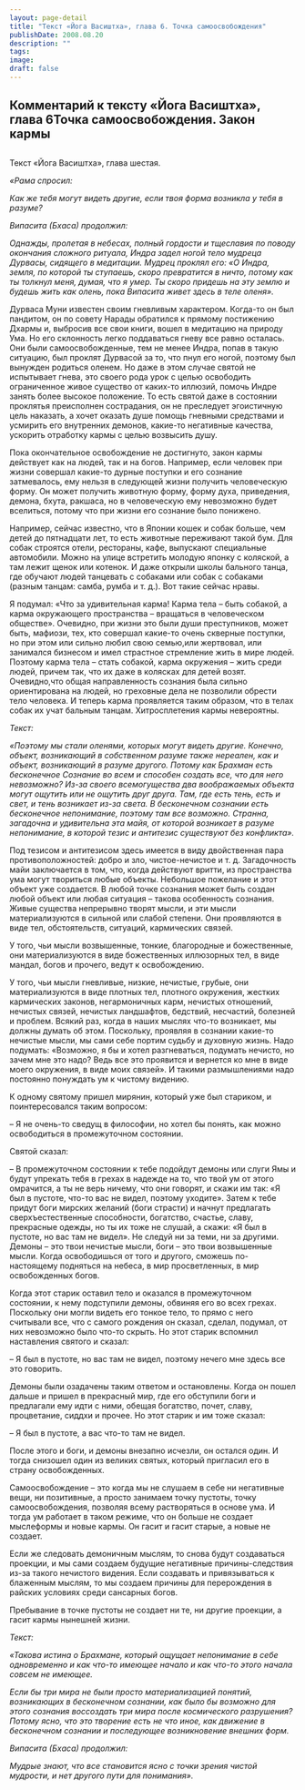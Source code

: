 ```yaml
---
layout: page-detail
title: "Текст «Йога Васиштха», глава 6. Точка самоосвобождения"
publishDate: 2008.08.20
description: ""
tags:
image:
draft: false
---
```


## **Комментарий к тексту «Йога Васиштха», глава 6**Точка самоосвобождения. **Закон кармы**
##   
 Текст «Йога Васиштха», глава шестая.

  
_«Рама спросил:_ 

 _Как же тебя могут видеть другие, если твоя форма возникла у тебя в разуме?_ 

 _Випасита (Бхаса) продолжил:_ 

 _Однажды, пролетая в небесах, полный гордости и тщеславия по поводу окончания сложного ритуала, Индра задел ногой тело мудреца Дурвасы, сидящего в медитации. Мудрец проклял его: «О Индра, земля, по которой ты ступаешь, скоро превратится в ничто, потому как ты толкнул меня, думая, что я умер. Ты скоро придешь на эту землю и будешь жить как олень, пока Випасита живет здесь в теле оленя»._ 

  
 Дурваса Муни известен своим гневливым характером. Когда-то он был пандитом, он по совету Нарады обратился к прямому постижению Дхармы и, выбросив все свои книги, вошел в медитацию на природу Ума. Но его склонность легко поддаваться гневу все равно осталась. Они были самоосвобожденные, тем не менее Индра, попав в такую ситуацию, был проклят Дурвасой за то, что пнул его ногой, поэтому был вынужден родиться оленем. Но даже в этом случае святой не испытывает гнева, это своего рода урок с целью освободить ограниченное живое существо от каких-то иллюзий, помочь Индре занять более высокое положение. То есть святой даже в состоянии проклятья преисполнен сострадания, он не преследует эгоистичную цель наказать, а хочет оказать душе помощь гневными средствами и усмирить его внутренних демонов, какие-то негативные качества, ускорить отработку кармы с целью возвысить душу.

 Пока окончательное освобождение не достигнуто, закон кармы действует как на людей, так и на богов. Например, если человек при жизни совершал какие-то дурные поступки и его сознание затмевалось, ему нельзя в следующей жизни получить человеческую форму. Он может получить животную форму, форму духа, приведения, демона, бхута, ракшаса, но в человеческую ему невозможно будет вселиться, потому что при жизни его сознание было понижено.

 Например, сейчас известно, что в Японии кошек и собак больше, чем детей до пятнадцати лет, то есть животные переживают такой бум. Для собак строятся отели, рестораны, кафе, выпускают специальные автомобили. Можно на улице встретить молодую японку с коляской, а там лежит щенок или котенок. И даже открыли школы бального танца, где обучают людей танцевать с собаками или собак с собаками (разным танцам: самба, румба и т. д.). Вот такие сейчас нравы.

 Я подумал: «Что за удивительная карма! Карма тела – быть собакой, а карма окружающего пространства – вращаться в человеческом обществе». Очевидно, при жизни это были души преступников, может быть, мафиози, тех, кто совершал какие-то очень скверные поступки, но при этом или сильно любил свою семью,или жертвовал, или занимался бизнесом и имел страстное стремление жить в мире людей. Поэтому карма тела – стать собакой, карма окружения – жить среди людей, причем так, что их даже в колясках для детей возят. Очевидно,что общая направленность сознания была сильно ориентирована на людей, но греховные дела не позволили обрести тело человека. И теперь карма проявляется таким образом, что в телах собак их учат бальным танцам. Хитросплетения кармы невероятны.

  
_Текст:_ 

 _«Поэтому мы стали оленями, которых могут видеть другие. Конечно, объект, возникающий в собственном разуме также нереален, как и объект, возникающий в разуме другого. Потому как Брахман есть бесконечное Сознание во всем и способен создать все, что для него невозможно? Из-за своего всемогущества два воображаемых объекта могут ощутить или не ощутить друг друга. Там, где есть тень, есть и свет, и тень возникает из-за света. В бесконечном сознании есть бесконечное непонимание, поэтому там все возможно. Странна, загадочна и удивительна эта майя, от которой возникает в разуме непонимание, в которой тезис и антитезис существуют без конфликта»._ 

  
 Под тезисом и антитезисом здесь имеется в виду двойственная пара противоположностей: добро и зло, чистое-нечистое и т. д. Загадочность майи заключается в том, что, когда действуют вритти, из пространства ума могут твориться любые объекты. Небольшое пожелание и этот объект уже создается. В любой точке сознания может быть создан любой объект или любая ситуация – такова особенность сознания. Живые существа непрерывно творят мысли, и эти мысли материализуются в сильной или слабой степени. Они проявляются в виде тел, обстоятельств, ситуаций, кармических связей.

 У того, чьи мысли возвышенные, тонкие, благородные и божественные, они материализуются в виде божественных иллюзорных тел, в виде мандал, богов и прочего, ведут к освобождению.

 У того, чьи мысли гневливые, низкие, нечистые, грубые, они материализуются в виде плотных тел, плотного окружения, жестких кармических законов, негармоничных карм, нечистых отношений, нечистых связей, нечистых ландшафтов, бедствий, несчастий, болезней и проблем. Всякий раз, когда в наших мыслях что-то возникает, мы должны думать об этом. Поскольку, проявляя в сознании какие-то нечистые мысли, мы сами себе портим судьбу и духовную жизнь. Надо подумать: «Возможно, я бы и хотел разгневаться, подумать нечисто, но зачем мне это надо? Ведь все это проявится и вернется ко мне в виде моего окружения, в виде моих связей». И такими размышлениями надо постоянно понуждать ум к чистому видению.

 К одному святому пришел мирянин, который уже был стариком, и поинтересовался таким вопросом:

 – Я не очень-то сведущ в философии, но хотел бы понять, как можно освободиться в промежуточном состоянии.

 Святой сказал:

 – В промежуточном состоянии к тебе подойдут демоны или слуги Ямы и будут упрекать тебя в грехах в надежде на то, что твой ум от этого омрачится, а ты не верь ничему, что они говорят, и скажи им так: «Я был в пустоте, что-то вас не видел, поэтому уходите». Затем к тебе придут боги мирских желаний (боги страсти) и начнут предлагать сверхъестественные способности, богатство, счастье, славу, прекрасные одежды, но ты их тоже не слушай, а скажи: «Я был в пустоте, но вас там не видел». Не следуй ни за теми, ни за другими. Демоны – это твои нечистые мысли, боги – это твои возвышенные мысли. Когда освободишься от того и другого, сможешь по-настоящему подняться на небеса, в мир просветленных, в мир освобожденных богов.

 Когда этот старик оставил тело и оказался в промежуточном состоянии, к нему подступили демоны, обвиняя его во всех грехах. Поскольку они могли видеть его тонкое тело, то прямо с него считывали все, что с самого рождения он сказал, сделал, подумал, от них невозможно было что-то скрыть. Но этот старик вспомнил наставления святого и сказал:

 – Я был в пустоте, но вас там не видел, поэтому нечего мне здесь все это говорить.

 Демоны были озадачены таким ответом и остановлены. Когда он пошел дальше и пришел в прекрасный мир, где его обступили боги и предлагали ему идти с ними, обещая богатство, почет, славу, процветание, сиддхи и прочее. Но этот старик и им тоже сказал:

 – Я был в пустоте, а вас что-то там не видел.

 После этого и боги, и демоны внезапно исчезли, он остался один. И тогда снизошел один из великих святых, который пригласил его в страну освобожденных.

 Самоосвобождение – это когда мы не слушаем в себе ни негативные вещи, ни позитивные, а просто занимаем точку пустоты, точку самоосвобождения, позволяя всему растворяться в основе ума. И тогда ум работает в таком режиме, что он больше не создает мыслеформы и новые кармы. Он гасит и гасит старые, а новые не создает.

 Если же следовать демоничным мыслям, то снова будут создаваться проекции, и мы сами создаем будущие негативные причины-следствия из-за такого нечистого видения. Если создавать и привязываться к блаженным мыслям, то мы создаем причины для перерождения в райских условиях среди сансарных богов.

 Пребывание в точке пустоты не создает ни те, ни другие проекции, а гасит кармы нынешней жизни.

  
_Текст:_ 

 _«Такова истина о Брахмане, который ощущает непонимание в себе одновременно и как что-то имеющее начало и как что-то этого начала совсем не имеющее._ 

 _Если бы три мира не были просто материализацией понятий, возникающих в бесконечном сознании, как было бы возможно для этого сознания воссоздать три мира после космического разрушения? Потому ясно, что это творение есть не что иное, как движение в бесконечном сознании и последующее возникновение внешних форм._ 

 _Випасита (Бхаса) продолжил:_ 

 _Мудрые знают, что все становится ясно с точки зрения чистой мудрости, и нет другого пути для понимания»._ 
  
  
